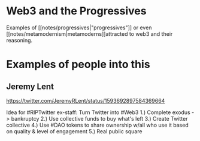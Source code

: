 # Web3 and the Progressives

Examples of [[notes/progressives|"progressives"]] or even [[notes/metamodernism|metamoderns]]attracted to web3 and their reasoning.

# Examples of people into this

## Jeremy Lent

https://twitter.com/JeremyRLent/status/1593692897584369664

Idea for #RIPTwitter ex-staff: Turn Twitter into #Web3
1.) Complete exodus -> bankruptcy
2.) Use collective funds to buy what's left
3.) Create Twitter collective
4.) Use #DAO tokens to share ownership w/all who use it based on quality & level of engagement
5.) Real public square